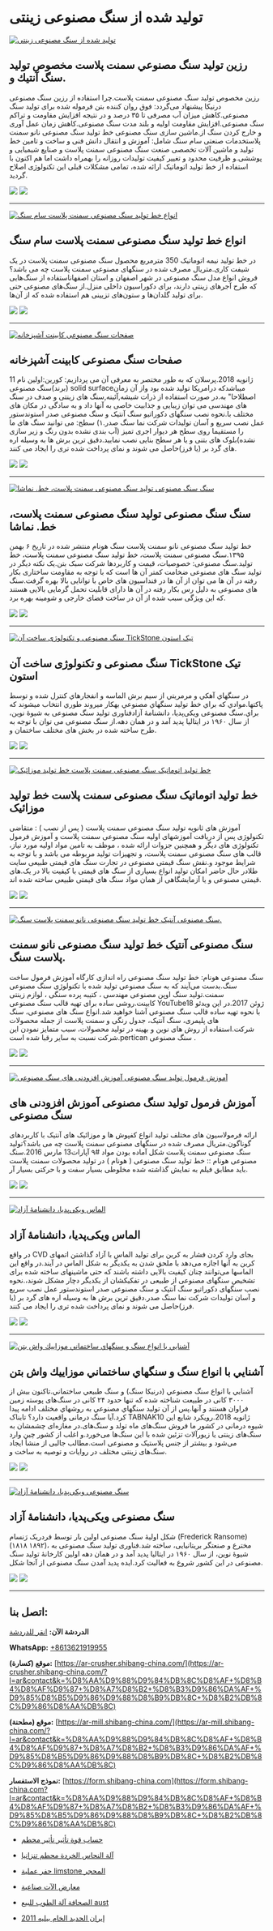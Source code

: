 # تولید شده از سنگ مصنوعی زینتی

<a href="https://swt.shibang-china.com/?l=ar&img&k=%D8%AA%D9%88%D9%84%DB%8C%D8%AF+%D8%B4%D8%AF%D9%87+%D8%A7%D8%B2+%D8%B3%D9%86%DA%AF+%D9%85%D8%B5%D9%86%D9%88%D8%B9%DB%8C+%D8%B2%DB%8C%D9%86%D8%AA%DB%8C" target="_blank">![تولید شده از سنگ مصنوعی زینتی](http://static.shibang-china.com/all-800x300/1214.jpg)</a>

## رزين توليد سنگ مصنوعي سمنت پلاست مخصوص توليد سنگ آنتيك و.
رزین مخصوص تولید سنگ مصنوعی سمنت پلاست.چرا استفاده از رزین‌ سنگ مصنوعی درنیکا پیشنهاد می‌گردد: فوق روان کننده بتن فرموله شده برای تولید سنگ مصنوعی.کاهش میزان آب مصرفی تا ۳۵ درصد و در نتیجه افزایش مقاومت و تراکم سنگ مصنوعی.افزایش مقاومت اولیه و بلند مدت سنگ مصنوعی.کاهش زمان عمل آوری و خارج کردن سنگ از.ماشین سازی سنگ مصنوعی خط تولید سنگ مصنوعی نانو سمنت پلاستخدمات صنعتی سام سنگ شامل: آموزش و انتقال دانش فنی و ساخت و تامین خط تولید و ماشین آلات تخصصی صنعت سنگ مصنوعی سمنت پلاست و صنایع شیمیایی و پوششی.و ظرفیت محدود و تغییر کیفیت تولیدات روزانه را بهمراه داشت اما هم اکنون با استفاده از خط تولید اتوماتیک ارائه شده، تمامی مشکلات قبلی این تکنولوژی اصلاح گردید.


<a href="https://whatsapp.shibangsoft.com/WhatsApp.php" target="_blank" title="WhatsApp">![](http://static.shibang-china.com/icon/whatsapp.png)</a> <a href="https://swt.shibang-china.com/?l=ar&icon&k=%D8%AA%D9%88%D9%84%DB%8C%D8%AF+%D8%B4%D8%AF%D9%87+%D8%A7%D8%B2+%D8%B3%D9%86%DA%AF+%D9%85%D8%B5%D9%86%D9%88%D8%B9%DB%8C+%D8%B2%DB%8C%D9%86%D8%AA%DB%8C" target="_blank">![](http://static.shibang-china.com/icon/chat-ar.png)</a>

---

<a href="https://swt.shibang-china.com/?l=ar&img&k=%D8%AA%D9%88%D9%84%DB%8C%D8%AF+%D8%B4%D8%AF%D9%87+%D8%A7%D8%B2+%D8%B3%D9%86%DA%AF+%D9%85%D8%B5%D9%86%D9%88%D8%B9%DB%8C+%D8%B2%DB%8C%D9%86%D8%AA%DB%8C" target="_blank">![انواع خط تولید سنگ مصنوعی سمنت پلاست سام سنگ](http://static.shibang-china.com/all-800x300/160.jpg)</a>

## انواع خط تولید سنگ مصنوعی سمنت پلاست سام سنگ
در خط تولید نیمه اتوماتیک 350 مترمربع محصول سنگ مصنوعی سمنت پلاست در یک شیفت کاری.متریال مصرف شده در سنگهای مصنوعی سمنت پلاست چه می باشد؟فروش انواع مدل سنگ مصنوعی در شهر اصفهان و استان اصفهاناستفاده از سنگ‌هایی که طرح آجرهای زینتی دارند، برای دکوراسیون داخلی منزل.از سنگ‌های مصنوعی حتی برای تولید گلدان‌ها و ستون‌های تزیینی هم استفاده شده که از آن‌ها.


<a href="https://whatsapp.shibangsoft.com/WhatsApp.php" target="_blank" title="WhatsApp">![](http://static.shibang-china.com/icon/whatsapp.png)</a> <a href="https://swt.shibang-china.com/?l=ar&icon&k=%D8%AA%D9%88%D9%84%DB%8C%D8%AF+%D8%B4%D8%AF%D9%87+%D8%A7%D8%B2+%D8%B3%D9%86%DA%AF+%D9%85%D8%B5%D9%86%D9%88%D8%B9%DB%8C+%D8%B2%DB%8C%D9%86%D8%AA%DB%8C" target="_blank">![](http://static.shibang-china.com/icon/chat-ar.png)</a>

---

<a href="https://swt.shibang-china.com/?l=ar&img&k=%D8%AA%D9%88%D9%84%DB%8C%D8%AF+%D8%B4%D8%AF%D9%87+%D8%A7%D8%B2+%D8%B3%D9%86%DA%AF+%D9%85%D8%B5%D9%86%D9%88%D8%B9%DB%8C+%D8%B2%DB%8C%D9%86%D8%AA%DB%8C" target="_blank">![صفحات سنگ مصنوعی کابینت آشپزخانه](http://static.shibang-china.com/all-800x300/295.jpg)</a>

## صفحات سنگ مصنوعی کابینت آشپزخانه
11 ژانويه 2018.پرسلان که به طور مختصر به معرفی آن می پردازیم: کورین:اولین نام (برند)سنگ مصنوعی solid surfaceمیباشدکه درامریکا تولید شده بود واز آن زمان اصطلاحا&quot; به.در صورت استفاده از ذرات شیشه,آئینه,سنگ های زینتی و صدف در سنگ های مهندسی می توان زیبایی و جذابیت خاصی به آنها داد و به سادگی در مکان های مختلف با.نحوه نصب سنگهای دکوراتیو سنگ آنتیک و سنگ مصنوعی صدر استوندستور عمل نصب سریع و آسان تولیدات شرکت نما سنگ صدر.۱) سطح: می توانید سنگ های ما را مستقیما روی سطح هر دیوار اجری تمیز (آب بندی نشده بدون رنگ و زیر سازی نشده)بلوک های بتنی و یا هر سطح بنایی نصب نمایید.دقیق ترین برش ها به وسیله اره های گرد بر (یا فرز)حاصل می شوند و نمای پرداخت شده تری را ایجاد می کنند.


<a href="https://whatsapp.shibangsoft.com/WhatsApp.php" target="_blank" title="WhatsApp">![](http://static.shibang-china.com/icon/whatsapp.png)</a> <a href="https://swt.shibang-china.com/?l=ar&icon&k=%D8%AA%D9%88%D9%84%DB%8C%D8%AF+%D8%B4%D8%AF%D9%87+%D8%A7%D8%B2+%D8%B3%D9%86%DA%AF+%D9%85%D8%B5%D9%86%D9%88%D8%B9%DB%8C+%D8%B2%DB%8C%D9%86%D8%AA%DB%8C" target="_blank">![](http://static.shibang-china.com/icon/chat-ar.png)</a>

---

<a href="https://swt.shibang-china.com/?l=ar&img&k=%D8%AA%D9%88%D9%84%DB%8C%D8%AF+%D8%B4%D8%AF%D9%87+%D8%A7%D8%B2+%D8%B3%D9%86%DA%AF+%D9%85%D8%B5%D9%86%D9%88%D8%B9%DB%8C+%D8%B2%DB%8C%D9%86%D8%AA%DB%8C" target="_blank">![سنگ سنگ مصنوعی تولید سنگ مصنوعی سمنت پلاست، خط. نماشا](http://static.shibang-china.com/all-800x300/1096.jpg)</a>

## سنگ سنگ مصنوعی تولید سنگ مصنوعی سمنت پلاست، خط. نماشا
خط تولید سنگ مصنوعی نانو سمنت پلاست سنگ هونام منتشر شده در تاریخ ۶ بهمن ۱۳۹۵.سنگ مصنوعی سمنت پلاست، خط تولید سنگ مصنوعی سمنت پلاست، خط تولید.سنگ مصنوعی: خصوصیات، قیمت و کاربردها شرکت سبک بتن.یک نکته دیگر در تولید سنگ های مصنوعی ضخامت کمتر آن ها است که با توجه به مقاومت ساختاری بکار رفته در آن ها می توان از آن ها در فنداسیون های خاص با توانایی بالا بهره گرفت.سنگ های مصنوعی به دلیل رس بکار رفته در آن ها دارای قابلیت تحمل گرمایی بالایی هستند که این ویژگی سبب شده از آن در ساخت فضای خارجی و شومینه بهره برد.


<a href="https://whatsapp.shibangsoft.com/WhatsApp.php" target="_blank" title="WhatsApp">![](http://static.shibang-china.com/icon/whatsapp.png)</a> <a href="https://swt.shibang-china.com/?l=ar&icon&k=%D8%AA%D9%88%D9%84%DB%8C%D8%AF+%D8%B4%D8%AF%D9%87+%D8%A7%D8%B2+%D8%B3%D9%86%DA%AF+%D9%85%D8%B5%D9%86%D9%88%D8%B9%DB%8C+%D8%B2%DB%8C%D9%86%D8%AA%DB%8C" target="_blank">![](http://static.shibang-china.com/icon/chat-ar.png)</a>

---

<a href="https://swt.shibang-china.com/?l=ar&img&k=%D8%AA%D9%88%D9%84%DB%8C%D8%AF+%D8%B4%D8%AF%D9%87+%D8%A7%D8%B2+%D8%B3%D9%86%DA%AF+%D9%85%D8%B5%D9%86%D9%88%D8%B9%DB%8C+%D8%B2%DB%8C%D9%86%D8%AA%DB%8C" target="_blank">![سنگ مصنوعی و تکنولوژی ساخت آن TickStone تیک استون](http://static.shibang-china.com/all-800x300/1495.jpg)</a>

## سنگ مصنوعی و تکنولوژی ساخت آن TickStone تیک استون
در سنگهاي آهكي و مرمريتي از سيم برش الماسه و انفجارهاي كنترل شده و توسط پاكتها.موادي كه براي خط توليد سنگهاي مصنوعي بهكار ميروند طوري انتخاب ميشوند كه براي.سنگ مصنوعی ویکی‌پدیا، دانشنامهٔ آزادفناوری تولید سنگ مصنوعی به شیوهٔ نوین، از سال ۱۹۶۰ در ایتالیا پدید آمد و در همان دهه.از سنگ مصنوعی می توان با توجه به طرح ساخته شده در بخش های مختلف ساختمان و.


<a href="https://whatsapp.shibangsoft.com/WhatsApp.php" target="_blank" title="WhatsApp">![](http://static.shibang-china.com/icon/whatsapp.png)</a> <a href="https://swt.shibang-china.com/?l=ar&icon&k=%D8%AA%D9%88%D9%84%DB%8C%D8%AF+%D8%B4%D8%AF%D9%87+%D8%A7%D8%B2+%D8%B3%D9%86%DA%AF+%D9%85%D8%B5%D9%86%D9%88%D8%B9%DB%8C+%D8%B2%DB%8C%D9%86%D8%AA%DB%8C" target="_blank">![](http://static.shibang-china.com/icon/chat-ar.png)</a>

---

<a href="https://swt.shibang-china.com/?l=ar&img&k=%D8%AA%D9%88%D9%84%DB%8C%D8%AF+%D8%B4%D8%AF%D9%87+%D8%A7%D8%B2+%D8%B3%D9%86%DA%AF+%D9%85%D8%B5%D9%86%D9%88%D8%B9%DB%8C+%D8%B2%DB%8C%D9%86%D8%AA%DB%8C" target="_blank">![خط تولید اتوماتیک سنگ مصنوعی سمنت پلاست خط تولید موزائیک](http://static.shibang-china.com/all-800x300/855.jpg)</a>

## خط تولید اتوماتیک سنگ مصنوعی سمنت پلاست خط تولید موزائیک
آموزش های ثانویه تولید سنگ مصنوعی سمنت پلاست ( پس از نصب ) : متقاضی تکنولوژی پس از دریافت آموزشهای اولیه سنگ مصنوعی سمنت پلاست و آموزش فرمول تکنولوژی های دیگر و همچنین جزوات ارائه شده ، موظف به تامین مواد اولیه مورد نیاز، قالب های سنگ مصنوعی سمنت پلاست، و تجهیزات تولید مربوطه می باشد و با توجه به شرایط موجود و.نقش سنگ قیمتی مصنوعی در تجارت سنگ های قیمتی طبیعی سایت طلادر حال حاضر امکان تولید انواع بسیاری از سنگ های قیمتی با کیفیت بالا در یک.های قیمتی مصنوعی و یا آزمایشگاهی از همان مواد سنگ های قیمتی طبیعی ساخته شده اند.


<a href="https://whatsapp.shibangsoft.com/WhatsApp.php" target="_blank" title="WhatsApp">![](http://static.shibang-china.com/icon/whatsapp.png)</a> <a href="https://swt.shibang-china.com/?l=ar&icon&k=%D8%AA%D9%88%D9%84%DB%8C%D8%AF+%D8%B4%D8%AF%D9%87+%D8%A7%D8%B2+%D8%B3%D9%86%DA%AF+%D9%85%D8%B5%D9%86%D9%88%D8%B9%DB%8C+%D8%B2%DB%8C%D9%86%D8%AA%DB%8C" target="_blank">![](http://static.shibang-china.com/icon/chat-ar.png)</a>

---

<a href="https://swt.shibang-china.com/?l=ar&img&k=%D8%AA%D9%88%D9%84%DB%8C%D8%AF+%D8%B4%D8%AF%D9%87+%D8%A7%D8%B2+%D8%B3%D9%86%DA%AF+%D9%85%D8%B5%D9%86%D9%88%D8%B9%DB%8C+%D8%B2%DB%8C%D9%86%D8%AA%DB%8C" target="_blank">![سنگ مصنوعی آنتیک خط تولید سنگ مصنوعی نانو سمنت پلاست سنگ.](http://static.shibang-china.com/all-800x300/1014.jpg)</a>

## سنگ مصنوعی آنتیک خط تولید سنگ مصنوعی نانو سمنت پلاست سنگ.
سنگ مصنوعی هونام: خط تولید سنگ مصنوعی راه اندازی کارگاه آموزش فرمول ساخت سنگ.بدست می‌آیند که به سنگ مصنوعی تولید شده با تکنولوژی سنگ مصنوعی سمنت.تولید سنگ اوپن مصنوعی مهندسی ، کتیبه پرده سنگی ، لوازم زینتی کابینت.روشی ساده برای تهیه قالب سنگ مصنوعی YouTube18 ژوئن 2017.در این ویدئو با نحوه تهیه ساده قالب سنگ مصنوعی آشنا خواهید شد.انواع سنگ های مصنوعی، سنگ های پلیمری، سنگ آنتیک، جدول رنگی و سمنت پلاست از جمله محصولات شرکت.استفاده از روش های نوین و بهینه در تولید محصولات، سبب متمایز نمودن این شرکت نسبت به سایر رقبا شده است.pertican سنگ مصنوعی .


<a href="https://whatsapp.shibangsoft.com/WhatsApp.php" target="_blank" title="WhatsApp">![](http://static.shibang-china.com/icon/whatsapp.png)</a> <a href="https://swt.shibang-china.com/?l=ar&icon&k=%D8%AA%D9%88%D9%84%DB%8C%D8%AF+%D8%B4%D8%AF%D9%87+%D8%A7%D8%B2+%D8%B3%D9%86%DA%AF+%D9%85%D8%B5%D9%86%D9%88%D8%B9%DB%8C+%D8%B2%DB%8C%D9%86%D8%AA%DB%8C" target="_blank">![](http://static.shibang-china.com/icon/chat-ar.png)</a>

---

<a href="https://swt.shibang-china.com/?l=ar&img&k=%D8%AA%D9%88%D9%84%DB%8C%D8%AF+%D8%B4%D8%AF%D9%87+%D8%A7%D8%B2+%D8%B3%D9%86%DA%AF+%D9%85%D8%B5%D9%86%D9%88%D8%B9%DB%8C+%D8%B2%DB%8C%D9%86%D8%AA%DB%8C" target="_blank">![آموزش فرمول تولید سنگ مصنوعی آموزش افزودنی های سنگ مصنوعی](http://static.shibang-china.com/all-800x300/907.jpg)</a>

## آموزش فرمول تولید سنگ مصنوعی آموزش افزودنی های سنگ مصنوعی
ارائه فرمولاسیون های مختلف تولید انواع کفپوش ها و موزائیک های آنتیک با کاربردهای گوناگون.متریال مصرف شده در سنگهای مصنوعی سمنت پلاست چه می باشد؟تولید سنگ مصنوعی سمنت پلاست شکل آماده بودن مواد #۹ آپارات13 مارس 2016.سنگ مصنوعی هونام :: خط تولید سنگ مصنوعی ( هونام ) در تولید محصولات سمنت پلاست باید مطابق فیلم به نمایش گذاشته شده مخلوطی بسیار سفت و با حرکتی بسیار آر.


<a href="https://whatsapp.shibangsoft.com/WhatsApp.php" target="_blank" title="WhatsApp">![](http://static.shibang-china.com/icon/whatsapp.png)</a> <a href="https://swt.shibang-china.com/?l=ar&icon&k=%D8%AA%D9%88%D9%84%DB%8C%D8%AF+%D8%B4%D8%AF%D9%87+%D8%A7%D8%B2+%D8%B3%D9%86%DA%AF+%D9%85%D8%B5%D9%86%D9%88%D8%B9%DB%8C+%D8%B2%DB%8C%D9%86%D8%AA%DB%8C" target="_blank">![](http://static.shibang-china.com/icon/chat-ar.png)</a>

---

<a href="https://swt.shibang-china.com/?l=ar&img&k=%D8%AA%D9%88%D9%84%DB%8C%D8%AF+%D8%B4%D8%AF%D9%87+%D8%A7%D8%B2+%D8%B3%D9%86%DA%AF+%D9%85%D8%B5%D9%86%D9%88%D8%B9%DB%8C+%D8%B2%DB%8C%D9%86%D8%AA%DB%8C" target="_blank">![الماس ویکی‌پدیا، دانشنامهٔ آزاد](http://static.shibang-china.com/all-800x300/479.jpg)</a>

## الماس ویکی‌پدیا، دانشنامهٔ آزاد
در واقع CVD بجای وارد کردن فشار به کربن برای تولید الماس با آزاد گذاشتن اتمهای کربن به آنها اجازه می‌دهد با ملحق شدن به یکدیگر به شکل الماس در آیند.در واقع این الماسها می‌توانند چنان کیفیت بالایی داشته باشند که حتی ماشینهای ساخته شده برای تشخیص سنگهای مصنوعی از طبیعی در تفکیکشان از یکدیگر دچار مشکل شوند،.نحوه نصب سنگهای دکوراتیو سنگ آنتیک و سنگ مصنوعی صدر استوندستور عمل نصب سریع و آسان تولیدات شرکت نما سنگ صدر.دقیق ترین برش ها به وسیله اره های گرد بر (یا فرز)حاصل می شوند و نمای پرداخت شده تری را ایجاد می کنند.


<a href="https://whatsapp.shibangsoft.com/WhatsApp.php" target="_blank" title="WhatsApp">![](http://static.shibang-china.com/icon/whatsapp.png)</a> <a href="https://swt.shibang-china.com/?l=ar&icon&k=%D8%AA%D9%88%D9%84%DB%8C%D8%AF+%D8%B4%D8%AF%D9%87+%D8%A7%D8%B2+%D8%B3%D9%86%DA%AF+%D9%85%D8%B5%D9%86%D9%88%D8%B9%DB%8C+%D8%B2%DB%8C%D9%86%D8%AA%DB%8C" target="_blank">![](http://static.shibang-china.com/icon/chat-ar.png)</a>

---

<a href="https://swt.shibang-china.com/?l=ar&img&k=%D8%AA%D9%88%D9%84%DB%8C%D8%AF+%D8%B4%D8%AF%D9%87+%D8%A7%D8%B2+%D8%B3%D9%86%DA%AF+%D9%85%D8%B5%D9%86%D9%88%D8%B9%DB%8C+%D8%B2%DB%8C%D9%86%D8%AA%DB%8C" target="_blank">![آشنايي با انواع سنگ و سنگهاي ساختماني موزاييك واش بتن](http://static.shibang-china.com/all-800x300/381.jpg)</a>

## آشنايي با انواع سنگ و سنگهاي ساختماني موزاييك واش بتن
آشنايي با انواع سنگ مصنوعي (درنيكا سنگ) و سنگ طبيعي ساختماني.تاکنون بیش از ۳۰۰۰ کانی در طبیعت شناخته شده که تنها حدود ۲۴ کانی در سنگ‌های پوسته زمین فراوان هستند و آنها.پس از آن توليد سنگهاي مصنوعي به روشهاي مختلف ادامه پيدا كرد.آیا سنگ‌ درمانی واقعیت دارد؟ تابناک TABNAK10 ژانويه 2018.رویکرد شایع این شیوه درمانی در کشور ما فروش سنگ‌های ماه تولد و سنگ‌های.در مغازه‌ای چشمشان به سنگ‌های زینتی یا زیورآلات تزئین شده با این سنگ‌ها می‌خورد.و اغلب از کشور چین وارد می‌شود و بیشتر از جنس پلاستیک و مصنوعی است.مطالب جالبی از منشأ ایجاد سنگ‌های زینتی مختلف در روایات و توصیه به ساخت و.


<a href="https://whatsapp.shibangsoft.com/WhatsApp.php" target="_blank" title="WhatsApp">![](http://static.shibang-china.com/icon/whatsapp.png)</a> <a href="https://swt.shibang-china.com/?l=ar&icon&k=%D8%AA%D9%88%D9%84%DB%8C%D8%AF+%D8%B4%D8%AF%D9%87+%D8%A7%D8%B2+%D8%B3%D9%86%DA%AF+%D9%85%D8%B5%D9%86%D9%88%D8%B9%DB%8C+%D8%B2%DB%8C%D9%86%D8%AA%DB%8C" target="_blank">![](http://static.shibang-china.com/icon/chat-ar.png)</a>

---

<a href="https://swt.shibang-china.com/?l=ar&img&k=%D8%AA%D9%88%D9%84%DB%8C%D8%AF+%D8%B4%D8%AF%D9%87+%D8%A7%D8%B2+%D8%B3%D9%86%DA%AF+%D9%85%D8%B5%D9%86%D9%88%D8%B9%DB%8C+%D8%B2%DB%8C%D9%86%D8%AA%DB%8C" target="_blank">![سنگ مصنوعی ویکی‌پدیا، دانشنامهٔ آزاد](http://static.shibang-china.com/all-800x300/1472.jpg)</a>

## سنگ مصنوعی ویکی‌پدیا، دانشنامهٔ آزاد
شکل اولیهٔ سنگ مصنوعی اولین بار توسط فردریک رَنسام (Frederick Ransome) (۱۸۱۸ ۱۸۹۲)، مخترع و صنعتگر بریتانیایی، ساخته شد.فناوری تولید سنگ مصنوعی به شیوهٔ نوین، از سال ۱۹۶۰ در ایتالیا پدید آمد و در همان دهه اولین کارخانهٔ تولید سنگ مصنوعی در این کشور شروع به فعالیت کرد.ایده پدید آمدن سنگ مصنوعی از آنجا شکل.

<a href="https://whatsapp.shibangsoft.com/WhatsApp.php" target="_blank" title="WhatsApp">![](http://static.shibang-china.com/icon/whatsapp.png)</a> <a href="https://swt.shibang-china.com/?l=ar&icon&k=%D8%AA%D9%88%D9%84%DB%8C%D8%AF+%D8%B4%D8%AF%D9%87+%D8%A7%D8%B2+%D8%B3%D9%86%DA%AF+%D9%85%D8%B5%D9%86%D9%88%D8%B9%DB%8C+%D8%B2%DB%8C%D9%86%D8%AA%DB%8C" target="_blank">![](http://static.shibang-china.com/icon/chat-ar.png)</a>

---
## اتصل بنا:

**الدردشة الآن:** [انقر للدردشة](https://swt.shibang-china.com?l=ar&contact&k=%D8%AA%D9%88%D9%84%DB%8C%D8%AF+%D8%B4%D8%AF%D9%87+%D8%A7%D8%B2+%D8%B3%D9%86%DA%AF+%D9%85%D8%B5%D9%86%D9%88%D8%B9%DB%8C+%D8%B2%DB%8C%D9%86%D8%AA%DB%8C)

**WhatsApp:**  [+8613621919955](https://whatsapp.shibangsoft.com/WhatsApp.php)

**موقع (كسارة):** [https://ar-crusher.shibang-china.com/](https://ar-crusher.shibang-china.com/?l=ar&contact&k=%D8%AA%D9%88%D9%84%DB%8C%D8%AF+%D8%B4%D8%AF%D9%87+%D8%A7%D8%B2+%D8%B3%D9%86%DA%AF+%D9%85%D8%B5%D9%86%D9%88%D8%B9%DB%8C+%D8%B2%DB%8C%D9%86%D8%AA%DB%8C)

**موقع (مطحنة):** [https://ar-mill.shibang-china.com/](https://ar-mill.shibang-china.com/?l=ar&contact&k=%D8%AA%D9%88%D9%84%DB%8C%D8%AF+%D8%B4%D8%AF%D9%87+%D8%A7%D8%B2+%D8%B3%D9%86%DA%AF+%D9%85%D8%B5%D9%86%D9%88%D8%B9%DB%8C+%D8%B2%DB%8C%D9%86%D8%AA%DB%8C)

**نموذج الاستفسار:** [https://form.shibang-china.com](https://form.shibang-china.com?l=ar&contact&k=%D8%AA%D9%88%D9%84%DB%8C%D8%AF+%D8%B4%D8%AF%D9%87+%D8%A7%D8%B2+%D8%B3%D9%86%DA%AF+%D9%85%D8%B5%D9%86%D9%88%D8%B9%DB%8C+%D8%B2%DB%8C%D9%86%D8%AA%DB%8C)

* [حساب قوة تأثير تأثير محطم](../24/%D8%AD%D8%B3%D8%A7%D8%A8%20%D9%82%D9%88%D8%A9%20%D8%AA%D8%A3%D8%AB%D9%8A%D8%B1%20%D8%AA%D8%A3%D8%AB%D9%8A%D8%B1%20%D9%85%D8%AD%D8%B7%D9%85.md)

* [آلة النحاس الخردة محطم تنزانيا](../25/%D8%A2%D9%84%D8%A9%20%D8%A7%D9%84%D9%86%D8%AD%D8%A7%D8%B3%20%D8%A7%D9%84%D8%AE%D8%B1%D8%AF%D8%A9%20%D9%85%D8%AD%D8%B7%D9%85%20%D8%AA%D9%86%D8%B2%D8%A7%D9%86%D9%8A%D8%A7.md)

* [حفر عملية limstone المحجر](../23/%D8%AD%D9%81%D8%B1%20%D8%B9%D9%85%D9%84%D9%8A%D8%A9%20limstone%20%D8%A7%D9%84%D9%85%D8%AD%D8%AC%D8%B1.md)

* [معارض الآت صناعية](../21/%D9%85%D8%B9%D8%A7%D8%B1%D8%B6%20%D8%A7%D9%84%D8%A2%D8%AA%20%D8%B5%D9%86%D8%A7%D8%B9%D9%8A%D8%A9.md)

* [الصحافة آلة الطوب للبيع aust](../25/%D8%A7%D9%84%D8%B5%D8%AD%D8%A7%D9%81%D8%A9%20%D8%A2%D9%84%D8%A9%20%D8%A7%D9%84%D8%B7%D9%88%D8%A8%20%D9%84%D9%84%D8%A8%D9%8A%D8%B9%20aust.md)

* [إيران الحديد الخام بيليه 2011](../23/%D8%A5%D9%8A%D8%B1%D8%A7%D9%86%20%D8%A7%D9%84%D8%AD%D8%AF%D9%8A%D8%AF%20%D8%A7%D9%84%D8%AE%D8%A7%D9%85%20%D8%A8%D9%8A%D9%84%D9%8A%D9%87%202011.md)